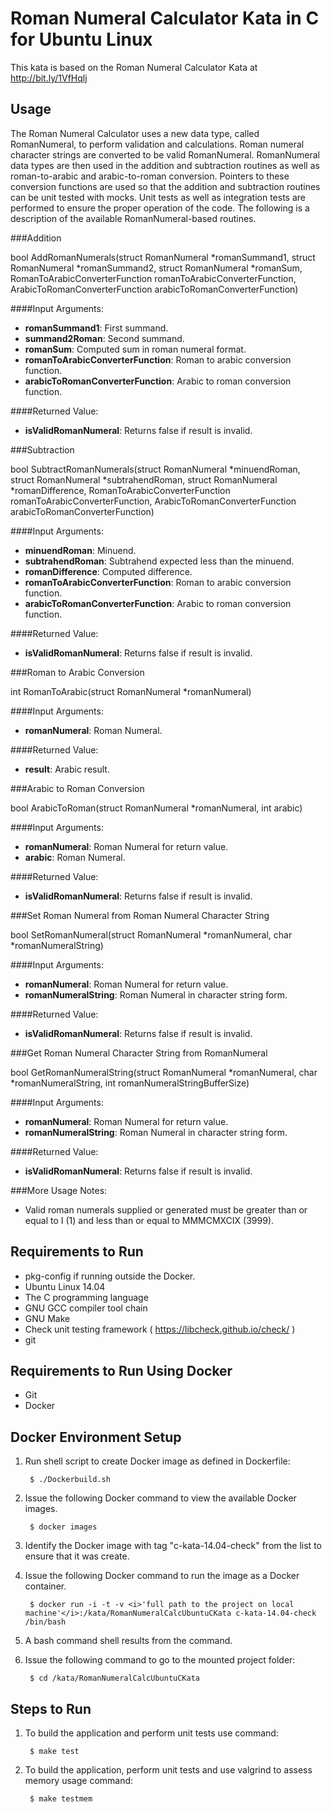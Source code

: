 # Roman Numeral Calculator Kata in C for Ubuntu Linux

This kata is based on the Roman Numeral Calculator Kata at http://bit.ly/1VfHqlj

## Usage

The Roman Numeral Calculator uses a new data type, called RomanNumeral, to perform validation and calculations.  Roman numeral character strings are converted to be valid RomanNumeral.  RomanNumeral data types are then used in the addition and subtraction routines as well as roman-to-arabic and arabic-to-roman conversion.  Pointers to these conversion functions are used so that the addition and subtraction routines can be unit tested with mocks.  Unit tests as well as integration tests are performed to ensure the proper operation of the code.  The following is a description of the available RomanNumeral-based routines.

###Addition

bool AddRomanNumerals(struct RomanNumeral *romanSummand1, struct RomanNumeral *romanSummand2,
	struct RomanNumeral *romanSum,
	RomanToArabicConverterFunction romanToArabicConverterFunction,
	ArabicToRomanConverterFunction arabicToRomanConverterFunction)

####Input Arguments:
- <b>romanSummand1</b>: First summand.
- <b>summand2Roman</b>: Second summand.
- <b>romanSum</b>: Computed sum in roman numeral format.
- <b>romanToArabicConverterFunction</b>: Roman to arabic conversion function.
- <b>arabicToRomanConverterFunction</b>: Arabic to roman conversion function.

####Returned Value:
- <b>isValidRomanNumeral</b>:  Returns false if result is invalid.

###Subtraction

bool SubtractRomanNumerals(struct RomanNumeral *minuendRoman, struct RomanNumeral *subtrahendRoman,
	struct RomanNumeral *romanDifference,
	RomanToArabicConverterFunction romanToArabicConverterFunction,
	ArabicToRomanConverterFunction arabicToRomanConverterFunction)

####Input Arguments:
- <b>minuendRoman</b>:  Minuend.
- <b>subtrahendRoman</b>:  Subtrahend expected less than the minuend.
- <b>romanDifference</b>: Computed difference.
- <b>romanToArabicConverterFunction</b>: Roman to arabic conversion function.
- <b>arabicToRomanConverterFunction</b>: Arabic to roman conversion function.

####Returned Value:
- <b>isValidRomanNumeral</b>:  Returns false if result is invalid.

###Roman to Arabic Conversion

int RomanToArabic(struct RomanNumeral *romanNumeral)

####Input Arguments:
- <b>romanNumeral</b>:  Roman Numeral.

####Returned Value:
- <b>result</b>:  Arabic result.

###Arabic to Roman Conversion

bool ArabicToRoman(struct RomanNumeral *romanNumeral, int arabic)

####Input Arguments:
- <b>romanNumeral</b>:  Roman Numeral for return value.
- <b>arabic</b>:  Roman Numeral.

####Returned Value:
- <b>isValidRomanNumeral</b>:  Returns false if result is invalid.

###Set Roman Numeral from Roman Numeral Character String

bool SetRomanNumeral(struct RomanNumeral *romanNumeral, char *romanNumeralString)

####Input Arguments:
- <b>romanNumeral</b>:  Roman Numeral for return value.
- <b>romanNumeralString</b>:  Roman Numeral in character string form.

####Returned Value:
- <b>isValidRomanNumeral</b>:  Returns false if result is invalid.

###Get Roman Numeral Character String from RomanNumeral

bool GetRomanNumeralString(struct RomanNumeral *romanNumeral, char *romanNumeralString,
  int romanNumeralStringBufferSize)

####Input Arguments:
- <b>romanNumeral</b>:  Roman Numeral for return value.
- <b>romanNumeralString</b>:  Roman Numeral in character string form.

####Returned Value:
- <b>isValidRomanNumeral</b>:  Returns false if result is invalid.

###More Usage Notes:
- Valid roman numerals supplied or generated must be greater than or equal to I (1) and less than or equal to MMMCMXCIX (3999).

## Requirements to Run
- pkg-config if running outside the Docker.
- Ubuntu Linux 14.04
- The C programming language
- GNU GCC compiler tool chain
- GNU Make
- Check unit testing framework ( https://libcheck.github.io/check/ )
- git

## Requirements to Run Using Docker
- Git
- Docker

## Docker Environment Setup
1. Run shell script to create Docker image as defined in Dockerfile:

		$ ./Dockerbuild.sh

2. Issue the following Docker command to view the available Docker images.

		$ docker images

3. Identify the Docker image with tag "c-kata-14.04-check" from the list to ensure that it was create.
4. Issue the following Docker command to run the image as a Docker container.

		$ docker run -i -t -v <i>'full path to the project on local machine'</i>:/kata/RomanNumeralCalcUbuntuCKata c-kata-14.04-check /bin/bash

5. A bash command shell results from the command.
6. Issue the following command to go to the mounted project folder:

		$ cd /kata/RomanNumeralCalcUbuntuCKata

## Steps to Run
1. To build the application and perform unit tests use command:

		$ make test

2. To build the application, perform unit tests and use valgrind to assess memory usage command:

		$ make testmem
